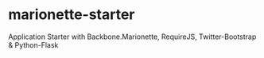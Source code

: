 marionette-starter
==================

Application Starter with Backbone.Marionette, RequireJS, Twitter-Bootstrap &amp; Python-Flask
